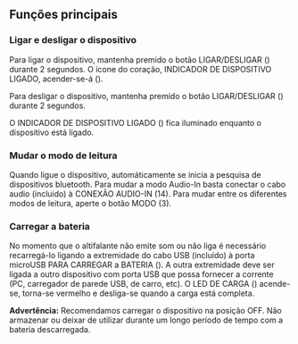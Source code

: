 ## Funções principais

### Ligar e desligar o dispositivo

Para ligar o dispositivo, mantenha premido o botão LIGAR/DESLIGAR () durante 2 segundos. O ícone do coração, INDICADOR DE DISPOSITIVO LIGADO, acender-se-á ().

Para desligar o dispositivo, mantenha premido o botão LIGAR/DESLIGAR () durante 2 segundos.

O INDICADOR DE DISPOSITIVO LIGADO () fica iluminado enquanto o dispositivo está ligado.

### Mudar o modo de leitura

Quando ligue o dispositivo, automáticamente se inicia a pesquisa de dispositivos bluetooth. Para mudar a modo Audio-In basta conectar o cabo audio (incluido) à CONEXÃO AUDIO-IN (14). Para mudar entre os diferentes modos de leitura, aperte o botão MODO (3).


### Carregar a bateria

No momento que o altifalante não emite som ou não liga é necessário recarregá-lo ligando a extremidade do cabo USB (incluído) à porta microUSB PARA CARREGAR a BATERIA (). A outra extremidade deve ser ligada a outro dispositivo com porta USB que possa fornecer a corrente  (PC, carregador de parede USB, de carro, etc). O LED DE CARGA () acende-se, torna-se vermelho e desliga-se quando a carga está completa.

**Advertência:** Recomendamos carregar o dispositivo na posição OFF. Não armazenar ou deixar de utilizar durante um longo período de tempo com a bateria descarregada.
